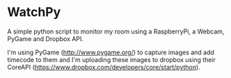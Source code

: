WatchPy
=======

A simple python script to monitor my room using a RaspberryPi, a Webcam, PyGame and Dropbox API.

I'm using PyGame (http://www.pygame.org/) to capture images and add timecode to them and I'm uploading these images to dropbox using their CoreAPI (https://www.dropbox.com/developers/core/start/python).
